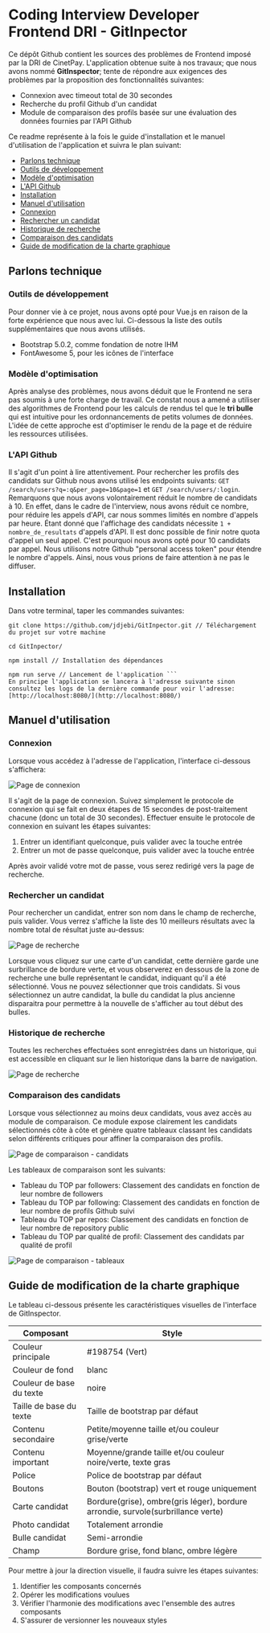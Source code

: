 # Coding Interview Developer Frontend DRI - GitInpector

Ce dépôt Github contient les sources des problèmes de Frontend imposé par la DRI de CinetPay. L'application obtenue suite à nos travaux; que nous avons nommé **GitInspector**; tente de répondre aux exigences des problèmes par la proposition des fonctionnalités suivantes:

- Connexion avec timeout total de 30 secondes
- Recherche du profil Github d'un candidat
- Module de comparaison des profils basée sur une évaluation des données fournies par l'API Github

Ce readme représente à la fois le guide d'installation et le manuel d'utilisation de l'application et suivra le plan suivant:

- [Parlons technique](#parlons-technique)
- [Outils de développement](#outils-de-développement)
- [Modèle d'optimisation](#modèle-d'optimisation)
- [L'API Github](#l'api-github)
- [Installation](#installation)
- [Manuel d'utilisation](#manuel-d'utilisation)
- [Connexion](#connexion)
- [Rechercher un candidat](#rechercher-un-candidat)
- [Historique de recherche](#historique-de-recherche)
- [Comparaison des candidats](#comparaison-des-candidats)
- [Guide de modification de la charte graphique](#guide-de-modification-de-la-charte-graphique) 

## Parlons technique

### Outils de développement

Pour donner vie à ce projet, nous avons opté pour Vue.js en raison de la forte expérience que nous avec lui. Ci-dessous la liste des outils supplémentaires que nous avons utilisés.

- Bootstrap 5.0.2, comme fondation de notre IHM
- FontAwesome 5, pour les icônes de l'interface

### Modèle d'optimisation

Après analyse des problèmes, nous avons déduit que le Frontend ne sera pas soumis à une forte charge de travail. Ce constat nous a amené a utiliser des algorithmes de Frontend pour les calculs de rendus tel que le **tri bulle** qui est intuitive pour les ordonnancements de petits volumes de données. L'idée de cette approche est d'optimiser le rendu de la page et de réduire les ressources utilisées.

### L'API Github

Il s'agit d'un point à lire attentivement. Pour rechercher les profils des candidats sur Github nous avons utilisé les endpoints suivants: `GET /search/users?q=:q&per_page=10&page=1` et `GET /search/users/:login`. Remarquons que nous avons volontairement réduit le nombre de candidats à 10. En effet, dans le cadre de l'interview, nous avons réduit ce nombre, pour réduire les appels d'API, car nous sommes limités en nombre d'appels par heure. Étant donné que l'affichage des candidats nécessite `1 + nombre_de_resultats` d'appels d'API. Il est donc possible de finir notre quota d'appel un seul appel. C'est pourquoi nous avons opté pour 10 candidats par appel. Nous utilisons notre Github "personal access token" pour étendre le nombre d'appels. Ainsi, nous vous prions de faire attention à ne pas le diffuser.

## Installation

Dans votre terminal, taper les commandes suivantes:

```
git clone https://github.com/jdjebi/GitInpector.git // Téléchargement du projet sur votre machine

cd GitInpector/

npm install // Installation des dépendances

npm run serve // Lancement de l'application ```
En principe l'application se lancera à l'adresse suivante sinon consultez les logs de la dernière commande pour voir l'adresse: [http://localhost:8080/](http://localhost:8080/)
```

## Manuel d'utilisation

### Connexion

Lorsque vous accédez à l'adresse de l'application, l'interface ci-dessous s'affichera:

![Page de connexion](doc/login2.png)

Il s'agit de la page de connexion. Suivez simplement  le protocole de connexion qui se fait en deux étapes de 15 secondes de post-traitement chacune (donc un total de 30 secondes). Effectuer ensuite le protocole de connexion en suivant les étapes suivantes:

1. Entrer un identifiant quelconque, puis valider avec la touche entrée
2. Entrer un mot de passe quelconque, puis valider avec la touche entrée

Après avoir validé votre mot de passe, vous serez redirigé vers la page de recherche.

### Rechercher un candidat

Pour rechercher un candidat, entrer son nom dans le champ de recherche, puis valider. Vous verrez s'affiche la liste des 10 meilleurs résultats avec la nombre total de résultat juste au-dessus:

![Page de recherche](doc/home.png)

Lorsque vous cliquez sur une carte d'un candidat, cette dernière garde une surbrillance de bordure verte, et vous observerez en dessous de la zone de recherche une bulle représentant le candidat, indiquant qu'il a été sélectionné. Vous ne pouvez sélectionner que trois candidats. Si vous sélectionnez un autre candidat, la bulle du candidat la plus ancienne disparaitra pour permettre à la nouvelle de s'afficher au tout début des bulles. 

### Historique de recherche

Toutes les recherches effectuées sont enregistrées dans un historique, qui est accessible en cliquant sur le lien historique dans la barre de navigation.

![Page de recherche](doc/historique.png)

### Comparaison des candidats

Lorsque vous sélectionnez au moins deux candidats, vous avez accès au module de comparaison. Ce module expose clairement les candidats sélectionnés côte à côte et génère quatre tableaux classant les candidats selon différents critiques pour affiner la comparaison des profils. 

![Page de comparaison - candidats](doc/comparaison.png)

Les tableaux de comparaison sont les suivants:

- Tableau du TOP par followers: Classement des candidats en fonction de leur nombre de followers
- Tableau du TOP par following: Classement des candidats en fonction de leur nombre de profils Github suivi
- Tableau du TOP par repos: Classement des candidats en fonction de leur nombre de repository public
- Tableau du TOP par qualité de profil: Classement des candidats par qualité de profil

![Page de comparaison - tableaux](doc/comparaison3.png)   

## Guide de modification de la charte graphique

Le tableau ci-dessous présente les caractéristiques visuelles de l'interface de GitInspector.

| Composant                | Style                                                                            |
|--------------------------|----------------------------------------------------------------------------------|
| Couleur principale       | #198754 (Vert)                                                                   |
| Couleur de fond          | blanc                                                                            |
| Couleur de base du texte | noire                                                                            |
| Taille de base du texte  | Taille de bootstrap par défaut                                                   |
| Contenu secondaire       | Petite/moyenne taille et/ou couleur grise/verte                                  |
| Contenu important        | Moyenne/grande taille et/ou couleur noire/verte, texte gras                      |
| Police                   | Police de bootstrap par défaut                                                   |
| Boutons                  | Bouton (bootstrap) vert et rouge uniquement                                      |
| Carte candidat           | Bordure(grise), ombre(gris léger), bordure arrondie, survole(surbrillance verte) |
| Photo candidat           | Totalement arrondie                                                              |
| Bulle candidat           | Semi-arrondie                                                                    |
| Champ                    | Bordure grise, fond blanc, ombre légère                                          |

Pour mettre à jour la direction visuelle, il faudra suivre les étapes suivantes:

1. Identifier les composants concernés
2. Opérer les modifications voulues
3. Vérifier l'harmonie des modifications avec l'ensemble des autres composants
4. S'assurer de versionner les nouveaux styles